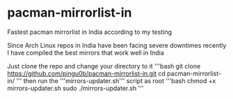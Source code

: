 # pacman-mirrorlist-in
Fastest pacman mirrorlist in India according to my testing

Since Arch Linux repos in India have been facing severe downtimes recently I have compiled the best mirrors that work well in India

Just clone the repo and change your directory to it
'''bash
git clone https://github.com/pingu0b/pacman-mirrorlist-in.git
cd pacman-mirrorlist-in/
'''
then run the '''mirrors-updater.sh''' script as root
'''bash
chmod +x mirrors-updater.sh
sudo ./mirrors-updater.sh
'''

